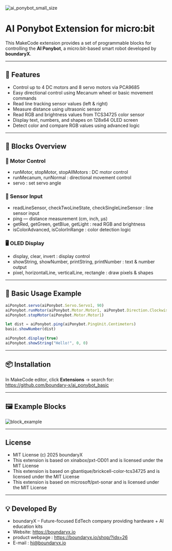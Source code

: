 
![ai_ponybot_small_size](https://github.com/user-attachments/assets/43f8077b-dd00-4539-9528-519e3ed12086)


# AI Ponybot Extension for micro:bit  

This MakeCode extension provides a set of programmable blocks for controlling the **AI Ponybot**, a micro:bit-based smart robot developed by **boundaryX**.  

---

## 🚀 Features 
- Control up to 4 DC motors and 8 servo motors via PCA9685  
- Easy directional control using Mecanum wheel or basic movement commands
- Read line tracking sensor values (left & right)  
- Measure distance using ultrasonic sensor  
- Read RGB and brightness values from TCS34725 color sensor  
- Display text, numbers, and shapes on 128x64 OLED screen  
- Detect color and compare RGB values using advanced logic  

---

## 🧩 Blocks Overview 

### 🔧 Motor Control 
 - runMotor, stopMotor, stopAllMotors : DC motor control
 - runMecanum, runNormal : directional movement control
 - servo : set servo angle

### 📏 Sensor Input
 - readLineSensor, checkTwoLineState, checkSingleLineSensor : line sensor input
 - ping — distance measurement (cm, inch, µs)
 - getRed, getGreen, getBlue, getLight : read RGB and brightness
 - isColorAdvanced, isColorInRange : color detection logic

### 🖥 OLED Display
 - display, clear, invert : display control
 - showString, showNumber, printString, printNumber : text & number output
 - pixel, horizontalLine, verticalLine, rectangle : draw pixels & shapes

---

## 🧪 Basic Usage Example
```ts
aiPonybot.servo(aiPonybot.Servo.Servo1, 90)
aiPonybot.runMotor(aiPonybot.Motor.Motor1, aiPonybot.Direction.Clockwise, 150)
aiPonybot.stopMotor(aiPonybot.Motor.Motor1)

let dist = aiPonybot.ping(aiPonybot.PingUnit.Centimeters)
basic.showNumber(dist)

aiPonybot.display(true)
aiPonybot.showString("Hello!", 0, 0)
```

---

## 📦 Installation

In MakeCode editor, click **Extensions** → search for:  
https://github.com/boundary-x/ai_ponybot_basic

---

## 🖼 Example Blocks
![block_example](https://github.com/user-attachments/assets/f5e1ab2a-4f05-4769-8c8b-b8e0e3a078e8)

---

## License
  - MIT License
  (c) 2025 boundaryX
  - This extension is based on xinabox/pxt-OD01 and is licensed under the MIT License
  - This extension is based on gbantique/brickcell-color-tcs34725 and is licensed under the MIT License
  - This extension is based on microsoft/pxt-sonar and is licensed under the MIT License

--- 

## 💡 Developed By
- boundaryX – Future-focused EdTech company providing hardware + AI education kits
- Website: https://boundaryx.io
- product webpage : https://boundaryx.io/shop/?idx=26
- E-mail : hi@boundaryx.io

